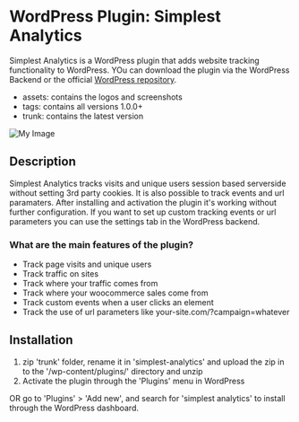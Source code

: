 # WordPress Plugin: Simplest Analytics

Simplest Analytics is a WordPress plugin that adds website tracking functionality to WordPress. YOu can download the plugin via the WordPress Backend or the official [WordPress repository](https://de.wordpress.org/plugins/simplest-analytics).

- assets: contains the logos and screenshots
- tags: contains all versions 1.0.0+
- trunk: contains the latest version

![My Image](assets/screenshot1.png)


## Description

Simplest Analytics tracks visits and unique users session based serverside without setting 3rd party cookies. It is also possible to track events and url paramaters. After 
installing and activation the plugin it's working without further configuration. If you want to set up custom tracking events or url parameters you can use the settings tab in 
the WordPress backend.


### What are the main features of the plugin?

* Track page visits and unique users
* Track traffic on sites
* Track where your traffic comes from
* Track where your woocommerce sales come from
* Track custom events when a user clicks an element
* Track the use of url parameters like your-site.com/?campaign=whatever


## Installation

1. zip 'trunk' folder, rename it in 'simplest-analytics' and upload the zip in to the '/wp-content/plugins/' directory and unzip
2. Activate the plugin through the 'Plugins' menu in WordPress

OR go to 'Plugins' > 'Add new', and search for 'simplest analytics' to install through the WordPress dashboard.